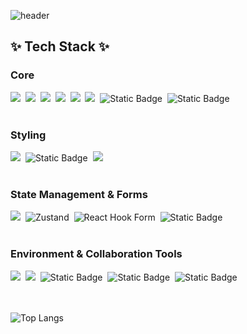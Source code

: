 ![header](https://capsule-render.vercel.app/api?type=wave&color=auto&height=300&section=header&text=&fontSize=90)

<h2>✨ Tech Stack ✨</h2>

<h3 >Core</h3>
<div>
  <img src="https://img.shields.io/badge/React-61DAFB?style=flat-square&logo=React&logoColor=black"/>&nbsp
  <img src="https://img.shields.io/badge/JavaScript-F7DF1E?style=flat-square&logo=javascript&logoColor=black"/>&nbsp
  <img src="https://img.shields.io/badge/HTML5-E34F26?style=flat-square&logo=html5&logoColor=white"/>&nbsp
  <img src="https://img.shields.io/badge/CSS3-1572B6?style=flat-square&logo=css3&logoColor=white"/>&nbsp
  <img src="https://img.shields.io/badge/Next.js-000000?style=flat-square&logo=Next.js&logoColor=white"/>&nbsp
  <img src="https://img.shields.io/badge/Typescript-3178C6?style=flat-square&logo=Typescript&logoColor=white"/>&nbsp
  <img alt="Static Badge" src="https://img.shields.io/badge/flutter-02569B?logo=flutter&logoColor=white">&nbsp
  <img alt="Static Badge" src="https://img.shields.io/badge/React%20Native-61DAFB?logo=react&logoColor=white">


</div>

</br>

<h3>Styling</h3>
<div>
  <img src="https://img.shields.io/badge/Sass-CC6699?style=flat-square&logo=Sass&logoColor=white"/>&nbsp
  <img alt="Static Badge" src="https://img.shields.io/badge/Tailwind%20CSS-06B6D4?style=flat-square&logo=tailwindcss&logoColor=white">&nbsp
  <img src="https://img.shields.io/badge/Emotion-hotpink?style=flat-square">
</div>

</br>

<h3>State Management & Forms</h3>
<div>
  <img src="https://img.shields.io/badge/Jotai-e4e5e9?style=flat-square">&nbsp
  <img alt="Zustand" src="https://img.shields.io/badge/Zustand-352511?style=flat-square">&nbsp
  <img alt="React Hook Form" src="https://img.shields.io/badge/React%20Hook%20Form-EC5990?style=flat-square&logo=reacthookform&logoColor=white">&nbsp
  <img alt="Static Badge" src="https://img.shields.io/badge/React%20Query-FF4154?logo=reactquery&logoColor=white">
</div>

</br>

<h3>Environment & Collaboration Tools</h3>
<div>
  <img src="https://img.shields.io/badge/Git-F05032?style=flat-square&logo=git&logoColor=white"/>&nbsp
  <img src="https://img.shields.io/badge/GitHub-181717?style=flat-square&logo=GitHub&logoColor=white"/>&nbsp
  <img alt="Static Badge" src="https://img.shields.io/badge/Prettier-F7B93E?style=flat-square&logo=prettier&logoColor=black">&nbsp
  <img alt="Static Badge" src="https://img.shields.io/badge/Eslint-4B32C3?style=flat-square&logo=eslint&logoColor=white">&nbsp
  <img alt="Static Badge" src="https://img.shields.io/badge/Notion-000000?style=flat-square&logo=notion&logoColor=white">
</div>

</br>
</br>

![Top Langs](https://github-readme-stats.vercel.app/api/top-langs/?username=JaeGuipi&layout=compact)

<!--
**JaeGuipi/JaeGuipi** is a ✨ _special_ ✨ repository because its `README.md` (this file) appears on your GitHub profile.

Here are some ideas to get you started:

- 🔭 I’m currently working on ...
- 🌱 I’m currently learning ...
- 👯 I’m looking to collaborate on ...
- 🤔 I’m looking for help with ...
- 💬 Ask me about ...
- 📫 How to reach me: ...
- 😄 Pronouns: ...
- ⚡ Fun fact: ...
  -->
